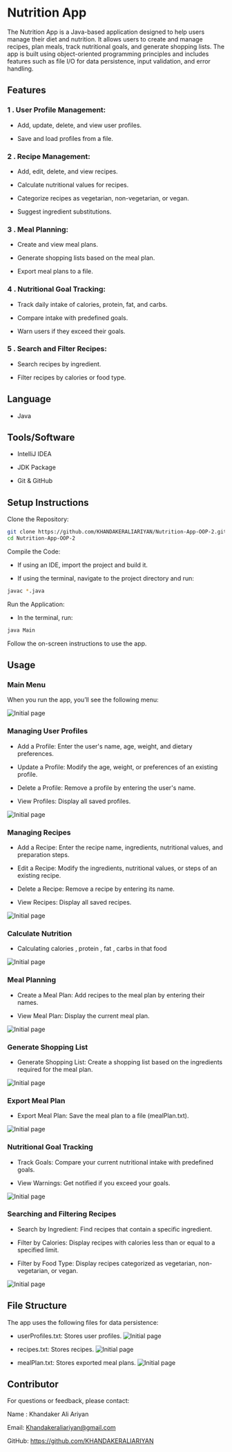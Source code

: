 # Nutrition App

The Nutrition App is a Java-based application designed to help users manage their diet and nutrition. It allows users to create and manage recipes, plan meals, track nutritional goals, and generate shopping lists. The app is built using object-oriented programming principles and includes features such as file I/O for data persistence, input validation, and error handling.

## Features

### 1 . User Profile Management:
- Add, update, delete, and view user profiles.

- Save and load profiles from a file.

### 2 . Recipe Management:

- Add, edit, delete, and view recipes.

- Calculate nutritional values for recipes.

- Categorize recipes as vegetarian, non-vegetarian, or vegan.

- Suggest ingredient substitutions.

### 3 . Meal Planning:

- Create and view meal plans.

- Generate shopping lists based on the meal plan.

- Export meal plans to a file.

### 4 . Nutritional Goal Tracking:

- Track daily intake of calories, protein, fat, and carbs.

- Compare intake with predefined goals.

- Warn users if they exceed their goals.

### 5 . Search and Filter Recipes:

- Search recipes by ingredient.

- Filter recipes by calories or food type.

## Language

- Java

## Tools/Software

- IntelliJ IDEA

- JDK Package 

- Git & GitHub

## Setup Instructions

Clone the Repository:

```bash
git clone https://github.com/KHANDAKERALIARIYAN/Nutrition-App-OOP-2.git
cd Nutrition-App-OOP-2
```

Compile the Code:

- If using an IDE, import the project and build it.

- If using the terminal, navigate to the project directory and run:

```bash
javac *.java
```

Run the Application:

- In the terminal, run:

```bash
java Main
```

Follow the on-screen instructions to use the app.

## Usage

### Main Menu

When you run the app, you’ll see the following menu:

![Initial page](https://github.com/KHANDAKERALIARIYAN/Nutrition-App-OOP-2/blob/main/png%20file/1.png)

### Managing User Profiles

- Add a Profile: Enter the user's name, age, weight, and dietary preferences.

- Update a Profile: Modify the age, weight, or preferences of an existing profile.

- Delete a Profile: Remove a profile by entering the user's name.

- View Profiles: Display all saved profiles.

![Initial page](https://github.com/KHANDAKERALIARIYAN/Nutrition-App-OOP-2/blob/main/png%20file/5.png)

### Managing Recipes

- Add a Recipe: Enter the recipe name, ingredients, nutritional values, and preparation steps.

- Edit a Recipe: Modify the ingredients, nutritional values, or steps of an existing recipe.

- Delete a Recipe: Remove a recipe by entering its name.

- View Recipes: Display all saved recipes.

![Initial page](https://github.com/KHANDAKERALIARIYAN/Nutrition-App-OOP-2/blob/main/png%20file/6.png)

### Calculate Nutrition

- Calculating calories , protein , fat , carbs in that food

![Initial page](https://github.com/KHANDAKERALIARIYAN/Nutrition-App-OOP-2/blob/main/png%20file/7.png)

### Meal Planning

- Create a Meal Plan: Add recipes to the meal plan by entering their names.

- View Meal Plan: Display the current meal plan.

![Initial page](https://github.com/KHANDAKERALIARIYAN/Nutrition-App-OOP-2/blob/main/png%20file/8.png)

### Generate Shopping List

- Generate Shopping List: Create a shopping list based on the ingredients required for the meal plan.

![Initial page](https://github.com/KHANDAKERALIARIYAN/Nutrition-App-OOP-2/blob/main/png%20file/9.png)

### Export Meal Plan

- Export Meal Plan: Save the meal plan to a file (mealPlan.txt).

![Initial page](https://github.com/KHANDAKERALIARIYAN/Nutrition-App-OOP-2/blob/main/png%20file/10.png)

### Nutritional Goal Tracking

- Track Goals: Compare your current nutritional intake with predefined goals.

- View Warnings: Get notified if you exceed your goals.

![Initial page](https://github.com/KHANDAKERALIARIYAN/Nutrition-App-OOP-2/blob/main/png%20file/11.png)

### Searching and Filtering Recipes

- Search by Ingredient: Find recipes that contain a specific ingredient.

- Filter by Calories: Display recipes with calories less than or equal to a specified limit.

- Filter by Food Type: Display recipes categorized as vegetarian, non-vegetarian, or vegan.

![Initial page](https://github.com/KHANDAKERALIARIYAN/Nutrition-App-OOP-2/blob/main/png%20file/12.png)

## File Structure

The app uses the following files for data persistence:

- userProfiles.txt: Stores user profiles.
![Initial page](https://github.com/KHANDAKERALIARIYAN/Nutrition-App-OOP-2/blob/main/png%20file/2.png)

- recipes.txt: Stores recipes.
![Initial page](https://github.com/KHANDAKERALIARIYAN/Nutrition-App-OOP-2/blob/main/png%20file/3.png)

- mealPlan.txt: Stores exported meal plans.
![Initial page](https://github.com/KHANDAKERALIARIYAN/Nutrition-App-OOP-2/blob/main/png%20file/4.png)

## Contributor
For questions or feedback, please contact:

Name : Khandaker Ali Ariyan

Email: Khandakeraliariyan@gmail.com

GitHub: https://github.com/KHANDAKERALIARIYAN